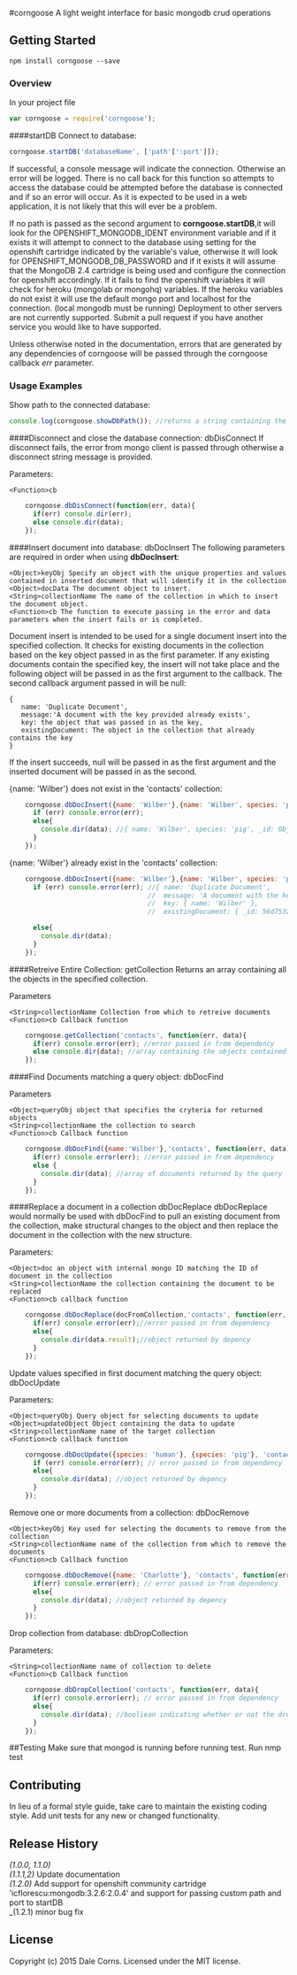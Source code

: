 #corngoose
A light weight interface for basic mongodb crud operations

## Getting Started

```shell
npm install corngoose --save
```

### Overview
In your project file

```javascript
var corngoose = require('corngoose');
```
####startDB
Connect to database:

```javascript
corngoose.startDB('databaseName', ['path'[':port']]);
```
If successful, a console message will indicate the connection. Otherwise an error will be logged. There is no call back for this function so attempts to access the database could be attempted before the database is connected and if so an error will occur. As it is expected to be used in a web application, it is not likely that this will ever be a problem.

If no path is passed as the second argument to **corngoose.startDB**,it will look for the OPENSHIFT_MONGODB_IDENT environment variable and if it exists it will attempt to connect to the database using setting for the openshift cartridge indicated by the variable's value, otherwise it will look for OPENSHIFT_MONGODB_DB_PASSWORD and if it exists it will assume that the MongoDB 2.4 cartridge is being used and configure the connection for openshift accordingly. If it fails to find the openshift variables it will check for heroku (mongolab or mongohq) variables. If the heroku variables do not exist it will use the default mongo port and localhost for the connection. (local mongodb must be running) Deployment to other servers are not currently supported. Submit a pull request if you have another service you would like to have supported.

Unless otherwise noted in the documentation, errors that are generated by any dependencies of corngoose will be passed through the corngoose callback *err* parameter.
### Usage Examples
Show path to the connected database:

```javascript
console.log(corngoose.showDbPath()); //returns a string containing the path created by corngoose.startDB to the database and the database name provided as a parameter
```

####Disconnect and close the database connection: dbDisConnect
If disconnect fails, the error from mongo client is passed through otherwise a disconnect string message is provided.

Parameters:

    <Function>cb
```javascript
    corngoose.dbDisConnect(function(err, data){
      if(err) console.dir(err);
      else console.dir(data);
    });
```

####Insert document into database: dbDocInsert
The following parameters are required in order when using **dbDocInsert**:

    <Object>keyObj Specify an object with the unique properties and values contained in inserted document that will identify it in the collection
    <Object>docData The document object to insert.
    <String>collectionName The name of the collection in which to insert the document object.
    <Function>cb The function to execute passing in the error and data parameters when the insert fails or is completed.

Document insert is intended to be used for a single document insert into the specified collection. It checks for existing documents in the collection based on the key object passed in as the first parameter. If any existing documents contain the specified key, the insert will not take place and the following object will be passed in as the first argument to the callback. The second callback argument passed in will be null:


    {
       name: 'Duplicate Document',
       message:'A document with the key provided already exists',
       key: the object that was passed in as the key,
       existingDocument: The object in the collection that already contains the key
    }

If the insert succeeds, null will be passed in as the first argument and the inserted document will be passed in as the second.

{name: 'Wilber'} does not exist in the 'contacts' collection:

```javascript
    corngoose.dbDocInsert({name: 'Wilber'},{name: 'Wilber', species: 'pig'}, 'contacts', function(err, data){
      if (err) console.error(err);
      else{
        console.dir(data); //{ name: 'Wilber', species: 'pig', _id: ObjectID { _bsontype: 'ObjectID', id: 'V×S#¶ çÀ\u001fkúB' } }
      }
    });
```
{name: 'Wilber'} already exist in the 'contacts' collection:

```javascript
    corngoose.dbDocInsert({name: 'Wilber'},{name: 'Wilber', species: 'pig'}, 'contacts', function(err, data){
      if (err) console.error(err); //{ name: 'Duplicate Document',
                                   //  message: 'A document with the key provided already exists',
                                   //  key: { name: 'Wilber' },
                                   //  existingDocument: { _id: 56d75323b683e7c01f6bfa42, name: 'Wilber', species: 'pig' } }

      else{
        console.dir(data);
      }
    });
```
####Retreive Entire Collection: getCollection
Returns an array containing all the objects in the specified collection.

Parameters

    <String>collectionName Collection from which to retreive documents
    <Function>cb Callback function


```javascript
    corngoose.getCollection('contacts', function(err, data){
      if(err) console.error(err); //error passed in from dependency
      else console.dir(data); //array containing the objects contained in the 'contacts' collection.
    });
```
####Find Documents matching a query object: dbDocFind

Parameters

    <Object>queryObj object that specifies the cryteria for returned objects
    <String>collectionName the collection to search
    <Function>cb Callback function

```javascript
    corngoose.dbDocFind({name:'Wilber'},'contacts', function(err, data){
      if(err) console.error(err); //error passed in from dependency
      else {
        console.dir(data); //array of documents returned by the query
      }
    });
```

####Replace a document in a collection dbDocReplace
dbDocReplace would normally be used with dbDocFind to pull an existing document from the collection, make structural changes to the object and then replace the document in the collection with the new structure.

Parameters:

    <Object>doc an object with internal mongo ID matching the ID of document in the collection
    <String>collectionName the collection containing the document to be replaced
    <Function>cb callback function

```javascript
    corngoose.dbDocReplace(docFromCollection,'contacts', function(err, data){
      if(err) console.error(err);//error passed in from dependency
      else{
        console.dir(data.result);//object returned by depency
      }
    });
```

Update values specified in first document matching the query object: dbDocUpdate

Parameters:

    <Object>queryObj Query object for selecting documents to update
    <Object>updateObject Object containing the data to update
    <String>collectionName name of the target collection
    <Function>cb callback function

```javascript
    corngoose.dbDocUpdate({species: 'human'}, {species: 'pig'}, 'contacts', function(err, data){
      if (err) console.error(err); // error passed in from dependency
      else{
        console.dir(data); //object returned by depency
      }
    });
```

Remove one or more documents from a collection: dbDocRemove

    <Object>keyObj Key used for selecting the documents to remove from the collection
    <String>collectionName name of the collection from which to remove the documents
    <Function>cb Callback function

```javascript
    corngoose.dbDocRemove({name: 'Charlotte'}, 'contacts', function(err, data){
      if(err) console.error(err); // error passed in from dependency
      else{
        console.dir(data); //object returned by depency
      }
    });
```

Drop collection from database: dbDropCollection

Parameters:

    <String>collectionName name of collection to delete
    <Function>cb Callback function

```javascript
    corngoose.dbDropCollection('contacts', function(err, data){
      if(err) console.error(err); // error passed in from dependency
      else{
        console.dir(data); //booliean indicating whether or not the drop was successful
      }
    });
```

##Testing
Make sure that mongod is running before running test.
Run nmp test
    
## Contributing
In lieu of a formal style guide, take care to maintain the existing coding style. Add unit tests for any new or changed functionality.

## Release History
_(1.0.0, 1.1.0)_<br/>
_(1.1.1,2)_ Update documentation<br/>
_(1.2.0)_ Add support for openshift community cartridge 'icflorescu:mongodb:3.2.6:2.0.4' and support for passing custom path and port to startDB<br/>
_(1.2.1) minor bug fix

## License
Copyright (c) 2015 Dale Corns. Licensed under the MIT license.
